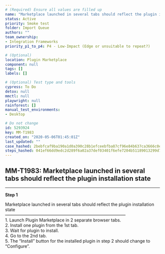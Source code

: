 ```yaml
---
# (Required) Ensure all values are filled up
name: "Marketplace launched in several tabs should reflect the plugin installation state"
status: Active
priority: Smoke test
folder: Import Queue
authors: ""
team_ownership: 
- Integration Frameworks
priority_p1_to_p4: P4 - Low-Impact (Edge or unsuitable to repeat?)

# (Optional)
location: Plugin Marketplace
component: null
tags: []
labels: []

# (Optional) Test type and tools
cypress: To Do
detox: null
mmctl: null
playwright: null
rainforest: []
manual_test_environments: 
- Desktop

# Do not change
id: 5293924
key: MM-T1983
created_on: "2020-05-06T01:45:01Z"
last_updated: ""
case_hashed: 2bebfcaf9ba190a1d0a390c28b1efceebfba87cf96e84b637ca3666c0e78e9c80e95f8751cc4aa38189419880553d91d
steps_hashed: 041ef66dd9edc2d289f6a02a37def03401f6efe7204b51189013299d7510cfd9a53b48d9f20d3484602e77623e5991d4
---
```


<!-- (Auto-generated) Based on frontmatter's "key" and "name" -->

## MM-T1983: Marketplace launched in several tabs should reflect the plugin installation state

---

**Step 1**

Marketplace launched in several tabs should reflect the plugin installation state\
————————————————————————————\
1\. Launch Plugin Marketplace in 2 separate browser tabs.\
2\. Install one plugin from the 1st tab.\
3\. Wait for plugin to install.\
4\. Go to the 2nd tab.\
5\. The “Install” button for the installed plugin in step 2 should change to “Configure”.
